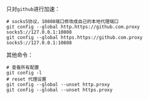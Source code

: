 只对`github`进行加速：

```shell
# socks5协议，10808端口修改成自己的本地代理端口
git config --global http.https://github.com.proxy socks5://127.0.0.1:10808
git config --global https.https://github.com.proxy socks5://127.0.0.1:10808
```



其他命令：

```shell
# 查看所有配置
git config -l
# reset 代理设置
git config --global --unset http.proxy
git config --global --unset https.proxy
```


